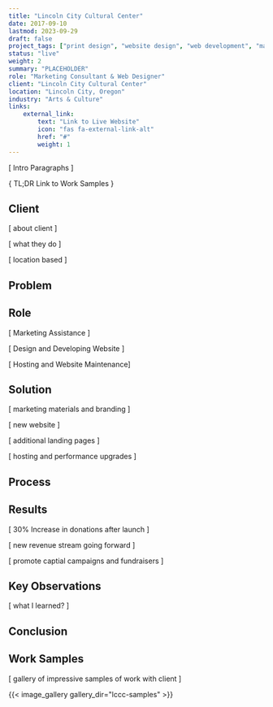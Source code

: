 ```yaml
---
title: "Lincoln City Cultural Center"
date: 2017-09-10
lastmod: 2023-09-29
draft: false
project_tags: ["print design", "website design", "web development", "marketing materials", "social media", "hosting", "branding"]
status: "live"
weight: 2
summary: "PLACEHOLDER"
role: "Marketing Consultant & Web Designer"
client: "Lincoln City Cultural Center"
location: "Lincoln City, Oregon"
industry: "Arts & Culture"
links:
    external_link:
        text: "Link to Live Website"
        icon: "fas fa-external-link-alt"
        href: "#"
        weight: 1
---
```


[ Intro Paragraphs ]

{ TL;DR Link to Work Samples }

## Client

[ about client ]

[ what they do ]

[ location based ]

## Problem



## Role

[ Marketing Assistance ]

[ Design and Developing Website ]

[ Hosting and Website Maintenance] 

## Solution

[ marketing materials and branding ]

[ new website ]

[ additional landing pages ]

[ hosting and performance upgrades ]

## Process



## Results 

[ 30% Increase in donations after launch ]

[ new revenue stream going forward ]

[ promote captial campaigns and fundraisers ]

## Key Observations

[ what I learned? ]

## Conclusion 



## Work Samples

[ gallery of impressive samples of work with client ]

{{< image_gallery gallery_dir="lccc-samples" >}}
